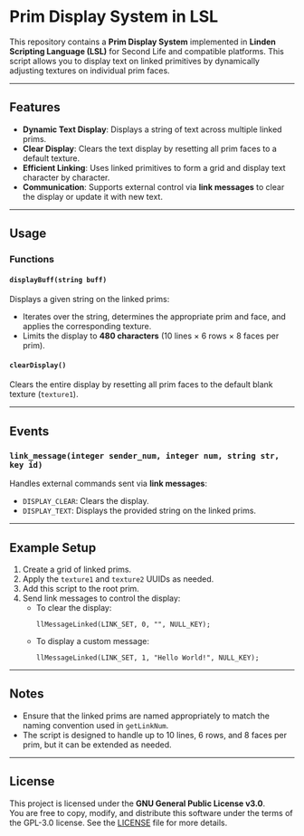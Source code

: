 # **Prim Display System in LSL**

This repository contains a **Prim Display System** implemented in **Linden Scripting Language (LSL)** for Second Life and compatible platforms. This script allows you to display text on linked primitives by dynamically adjusting textures on individual prim faces.

---

## **Features**

- **Dynamic Text Display**: Displays a string of text across multiple linked prims.
- **Clear Display**: Clears the text display by resetting all prim faces to a default texture.
- **Efficient Linking**: Uses linked primitives to form a grid and display text character by character.
- **Communication**: Supports external control via **link messages** to clear the display or update it with new text.

---

## **Usage**

### **Functions**


#### **`displayBuff(string buff)`**

Displays a given string on the linked prims:
- Iterates over the string, determines the appropriate prim and face, and applies the corresponding texture.
- Limits the display to **480 characters** (10 lines × 6 rows × 8 faces per prim).

#### **`clearDisplay()`**

Clears the entire display by resetting all prim faces to the default blank texture (`texture1`).

---

## **Events**

### **`link_message(integer sender_num, integer num, string str, key id)`**

Handles external commands sent via **link messages**:
- `DISPLAY_CLEAR`: Clears the display.
- `DISPLAY_TEXT`: Displays the provided string on the linked prims.

---

## **Example Setup**

1. Create a grid of linked prims.
2. Apply the `texture1` and `texture2` UUIDs as needed.
3. Add this script to the root prim.
4. Send link messages to control the display:
   - To clear the display:
     ```lsl
     llMessageLinked(LINK_SET, 0, "", NULL_KEY);
     ```
   - To display a custom message:
     ```lsl
     llMessageLinked(LINK_SET, 1, "Hello World!", NULL_KEY);
     ```

---

## **Notes**

- Ensure that the linked prims are named appropriately to match the naming convention used in `getLinkNum`.
- The script is designed to handle up to 10 lines, 6 rows, and 8 faces per prim, but it can be extended as needed.

---

## **License**

This project is licensed under the **GNU General Public License v3.0**.  
You are free to copy, modify, and distribute this software under the terms of the GPL-3.0 license. See the [LICENSE](LICENSE) file for more details.


